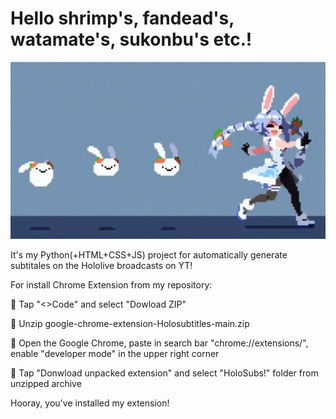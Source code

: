 # Hello shrimp's, fandead's, watamate's, sukonbu's etc.!
![Иллюстрация к проекту](hg/pekora(cover).gif)

It's my Python(+HTML+CSS+JS) project for automatically generate subtitales on the Hololive broadcasts on YT!

For install Chrome Extension from my repository:

🦐 Tap "<>Code" and select "Dowload ZIP"

🦋 Unzip google-chrome-extension-Holosubtitles-main.zip

🐑 Open the Google Chrome, paste in search bar "chrome://extensions/", enable "developer mode" in the upper right corner

🦊 Tap "Donwload unpacked extension" and select "HoloSubs!" folder from unzipped archive

Hooray, you've installed my extension!
